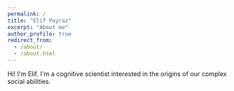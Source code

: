 ```yaml
---
permalink: /
title: "Elif Poyraz"
excerpt: "About me"
author_profile: true
redirect_from:
  - /about/
  - /about.html
---
```


Hi! I'm Elif. I'm a cognitive scientist interested in the origins of our complex social abilities.
